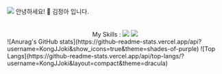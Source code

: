 <img src="https://capsule-render.vercel.app/api?type=waving&color=gradient&customColorList=0,1&height=300&section=header&text=capsule%20render&fontSize=90" />
안녕하세요! 🐹 김정아 입니다.
<br />
<br />
<br />
<div align="center">My Skills : <img src="https://img.shields.io/badge/-C%23-000000?logo=Csharp&style=flat"> <img src="https://img.shields.io/badge/C++-00599C?style=flat-square&logo=cplusplus&logoColor=white">
</div>
![Anurag's GitHub stats](https://github-readme-stats.vercel.app/api?username=KongJJoki&show_icons=true&theme=shades-of-purple)
![Top Langs](https://github-readme-stats.vercel.app/api/top-langs/?username=KongJJoki&layout=compact&theme=dracula)
